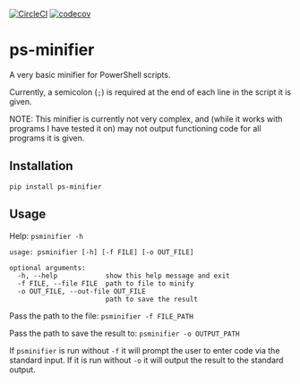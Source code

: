 [![CircleCI](https://circleci.com/gh/Willumz/ps-minifier.svg?style=shield)](https://circleci.com/gh/Willumz/ps-minifier)
[![codecov](https://codecov.io/gh/Willumz/ps-minifier/branch/master/graph/badge.svg)](https://codecov.io/gh/Willumz/ps-minifier)

# ps-minifier
A very basic minifier for PowerShell scripts.

Currently, a semicolon (`;`) is required at the end of each line in the script it is given.

NOTE: This minifier is currently not very complex, and (while it works with programs I have tested it on) may not output functioning code for all programs it is given.

## Installation
`pip install ps-minifier`

## Usage
Help:
`psminifier -h`

```
usage: psminifier [-h] [-f FILE] [-o OUT_FILE]

optional arguments:
  -h, --help            show this help message and exit
  -f FILE, --file FILE  path to file to minify
  -o OUT_FILE, --out-file OUT_FILE
                        path to save the result
```

Pass the path to the file: `psminifier -f FILE_PATH`

Pass the path to save the result to: `psminifier -o OUTPUT_PATH`

If `psminifier` is run without `-f` it will prompt the user to enter code via the standard input.
If it is run without `-o` it will output the result to the standard output.